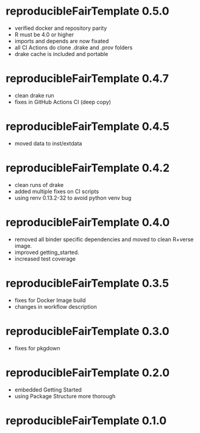 # reproducibleFairTemplate 0.5.0
- verified docker and repository parity
- R must be 4.0 or higher
- imports and depends are now fixated
- all CI Actions do clone .drake and .prov folders
- drake cache is included and portable

# reproducibleFairTemplate 0.4.7
- clean drake run
- fixes in GitHub Actions CI (deep copy)

# reproducibleFairTemplate 0.4.5
- moved data to inst/extdata

# reproducibleFairTemplate 0.4.2
- clean runs of drake
- added multiple fixes on CI scripts
- using renv 0.13.2-32 to avoid python venv bug

# reproducibleFairTemplate 0.4.0

- removed all binder specific dependencies and moved to clean R+verse image.
- improved getting_started.
- increased test coverage


# reproducibleFairTemplate 0.3.5

- fixes for Docker Image build 
- changes in workflow description

# reproducibleFairTemplate 0.3.0

- fixes for pkgdown

# reproducibleFairTemplate 0.2.0

- embedded Getting Started
- using Package Structure more thorough

# reproducibleFairTemplate 0.1.0
